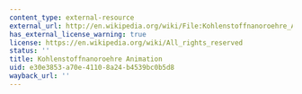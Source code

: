 ```yaml
---
content_type: external-resource
external_url: http://en.wikipedia.org/wiki/File:Kohlenstoffnanoroehre_Animation.gif
has_external_license_warning: true
license: https://en.wikipedia.org/wiki/All_rights_reserved
status: ''
title: Kohlenstoffnanoroehre Animation
uid: e30e3853-a70e-4110-8a24-b4539bc0b5d8
wayback_url: ''
---
```

